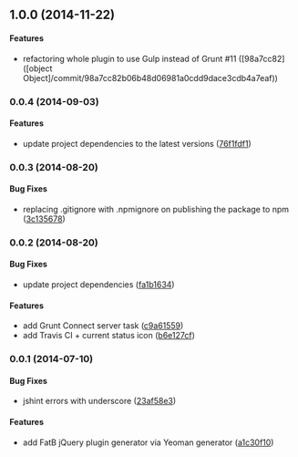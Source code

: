 ## 1.0.0 (2014-11-22)


#### Features

* refactoring whole plugin to use Gulp instead of Grunt #11 ([98a7cc82]([object Object]/commit/98a7cc82b06b48d06981a0cdd9dace3cdb4a7eaf))


### 0.0.4 (2014-09-03)


#### Features

* update project dependencies to the latest versions ([76f1fdf1](git@github.com:martinjezek/generator-fatb/commit/76f1fdf10e51068e3ecd402af7f9806e47aa64cd))


### 0.0.3 (2014-08-20)


#### Bug Fixes

* replacing .gitignore with .npmignore on publishing the package to npm ([3c135678](git@github.com:martinjezek/generator-fatb/commit/3c13567888ce67aa317f23bc081070cda959fd81))


### 0.0.2 (2014-08-20)


#### Bug Fixes

* update project dependencies ([fa1b1634](git@github.com:martinjezek/generator-fatb/commit/fa1b163495719c465eb15b8d8fc120bb68d5283c))


#### Features

* add Grunt Connect server task ([c9a61559](git@github.com:martinjezek/generator-fatb/commit/c9a61559aba6217a9e45529beba0c7dfaf5f55ae))
* add Travis CI + current status icon ([b6e127cf](git@github.com:martinjezek/generator-fatb/commit/b6e127cf83145f3bb1e2ba7265a5526312962eee))


### 0.0.1 (2014-07-10)


#### Bug Fixes

* jshint errors with underscore ([23af58e3](git@github.com:martinjezek/generator-fatb/commit/23af58e3fd7f40ca5741d0742dd87dc482eb3f76))


#### Features

* add FatB jQuery plugin generator via Yeoman generator ([a1c30f10](git@github.com:martinjezek/generator-fatb/commit/a1c30f10f643fe86c01b5635152df54d51ac677c))
